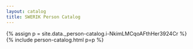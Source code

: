 ```yaml
---
layout: catalog
title: SWERIK Person Catalog
---
```

{% assign p = site.data._person-catalog.i-NkimLMCqoAFthHer3924Cr %}
{% include person-catalog.html p=p %}

